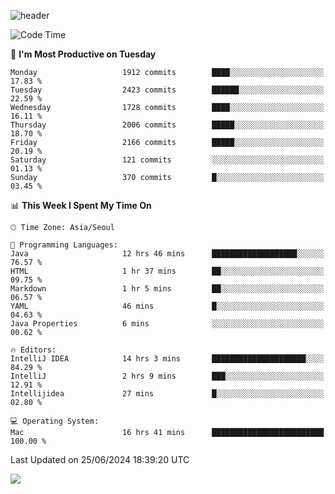 ![header](https://capsule-render.vercel.app/api?type=Egg&color=timeAuto&height=300&section=header&text=PoPo&fontSize=90&animation=fadeIn)

  <!--START_SECTION:waka-->
![Code Time](http://img.shields.io/badge/Code%20Time-1%2C724%20hrs%2054%20mins-blue)

📅 **I'm Most Productive on Tuesday** 

```text
Monday                   1912 commits        ████░░░░░░░░░░░░░░░░░░░░░   17.83 % 
Tuesday                  2423 commits        ██████░░░░░░░░░░░░░░░░░░░   22.59 % 
Wednesday                1728 commits        ████░░░░░░░░░░░░░░░░░░░░░   16.11 % 
Thursday                 2006 commits        █████░░░░░░░░░░░░░░░░░░░░   18.70 % 
Friday                   2166 commits        █████░░░░░░░░░░░░░░░░░░░░   20.19 % 
Saturday                 121 commits         ░░░░░░░░░░░░░░░░░░░░░░░░░   01.13 % 
Sunday                   370 commits         █░░░░░░░░░░░░░░░░░░░░░░░░   03.45 % 
```


📊 **This Week I Spent My Time On** 

```text
🕑︎ Time Zone: Asia/Seoul

💬 Programming Languages: 
Java                     12 hrs 46 mins      ███████████████████░░░░░░   76.57 % 
HTML                     1 hr 37 mins        ██░░░░░░░░░░░░░░░░░░░░░░░   09.75 % 
Markdown                 1 hr 5 mins         ██░░░░░░░░░░░░░░░░░░░░░░░   06.57 % 
YAML                     46 mins             █░░░░░░░░░░░░░░░░░░░░░░░░   04.63 % 
Java Properties          6 mins              ░░░░░░░░░░░░░░░░░░░░░░░░░   00.62 % 

🔥 Editors: 
IntelliJ IDEA            14 hrs 3 mins       █████████████████████░░░░   84.29 % 
IntelliJ                 2 hrs 9 mins        ███░░░░░░░░░░░░░░░░░░░░░░   12.91 % 
Intellijidea             27 mins             █░░░░░░░░░░░░░░░░░░░░░░░░   02.80 % 

💻 Operating System: 
Mac                      16 hrs 41 mins      █████████████████████████   100.00 % 
```


 Last Updated on 25/06/2024 18:39:20 UTC
<!--END_SECTION:waka-->



<img src="https://capsule-render.vercel.app/api?type=Egg&color=timeAuto&height=300&section=footer&text=PoPo&fontSize=90&animation=fadeIn&reversal=true" />
